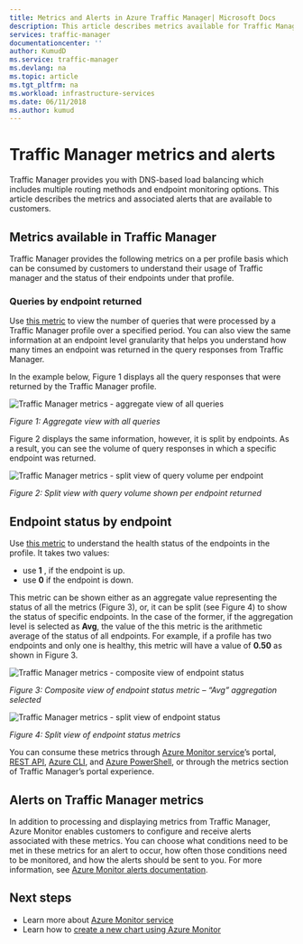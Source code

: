```yaml
---
title: Metrics and Alerts in Azure Traffic Manager| Microsoft Docs
description: This article describes metrics available for Traffic Manager in Azure.
services: traffic-manager
documentationcenter: ''
author: KumudD
ms.service: traffic-manager
ms.devlang: na
ms.topic: article
ms.tgt_pltfrm: na
ms.workload: infrastructure-services
ms.date: 06/11/2018
ms.author: kumud
---
```


# Traffic Manager metrics and alerts

Traffic Manager provides you with DNS-based load balancing which includes multiple routing methods and endpoint monitoring options. This article describes the metrics and associated alerts that are available to customers. 

## Metrics available in Traffic Manager 

Traffic Manager provides the following metrics on a per profile basis which can be consumed by customers to understand their usage of Traffic manager and the status of their endpoints under that profile.  

### Queries by endpoint returned
Use [this metric](../azure-monitor/platform/metrics-supported.md) to view the number of queries that were processed by a Traffic Manager profile over a specified period. You can also view the same information at an endpoint level granularity that helps you understand how many times an endpoint was returned in the query responses from Traffic Manager.

In the example below, Figure 1 displays all the query responses that were returned by the Traffic Manager profile. 

  
![Traffic Manager metrics - aggregate view of all queries](./media/traffic-manager-metrics-alerts/traffic-manager-metrics-queries-aggregate-view.png)

*Figure 1: Aggregate view with all queries*
  
Figure 2 displays the same information, however, it is split by endpoints. As a result, you can see the volume of query responses in which a specific endpoint was returned.

![Traffic Manager metrics - split view of query volume per endpoint](./media/traffic-manager-metrics-alerts/traffic-manager-metrics-query-volume-per-endpoint.png)

*Figure 2: Split view with query volume shown per endpoint returned*

## Endpoint status by endpoint
Use [this metric](../azure-monitor/platform/metrics-supported.md#microsoftnetworktrafficmanagerprofiles) to understand the health status of the endpoints in the profile. It takes two values:
 - use **1** , if the endpoint is up.
 - use **0** if the endpoint is down.

This metric can be shown either as an aggregate value representing the status of all the metrics (Figure 3), or, it can be split (see Figure 4) to show the status of specific endpoints. In the case of the former, if the aggregation level is selected as **Avg**, the value of the this metric is the arithmetic average of the status of all endpoints. For example, if a profile has two endpoints and only one is healthy, this metric will have a value of **0.50** as shown in Figure 3. 


![Traffic Manager metrics - composite view of endpoint status](./media/traffic-manager-metrics-alerts/traffic-manager-metrics-endpoint-status-composite-view.png)

*Figure 3: Composite view of endpoint status metric – “Avg” aggregation selected*


![Traffic Manager metrics - split view of  endpoint status](./media/traffic-manager-metrics-alerts/traffic-manager-metrics-endpoint-status-split-view.png)

*Figure 4: Split view of endpoint status metrics*

You can consume these metrics through [Azure Monitor service](../azure-monitor/platform/metrics-supported.md)’s portal, [REST API](https://docs.microsoft.com/rest/api/monitor/), [Azure CLI](https://docs.microsoft.com/cli/azure/monitor), and [Azure PowerShell](https://docs.microsoft.com/powershell/module/azurerm.insights), or through the metrics section of Traffic Manager’s portal experience.

## Alerts on Traffic Manager metrics
In addition to processing and displaying metrics from Traffic Manager, Azure Monitor enables customers to configure and receive alerts associated with these metrics. You can choose what conditions need to be met in these metrics for an alert to occur, how often those conditions need to be monitored, and how the alerts should be sent to you. For more information, see [Azure Monitor alerts documentation](../monitoring-and-diagnostics/monitor-alerts-unified-usage.md).

## Next steps
- Learn more about [Azure Monitor service](../azure-monitor/platform/metrics-supported.md)
- Learn how to [create a new chart using Azure Monitor](../azure-monitor/platform/metrics-charts.md#create-a-new-chart)
